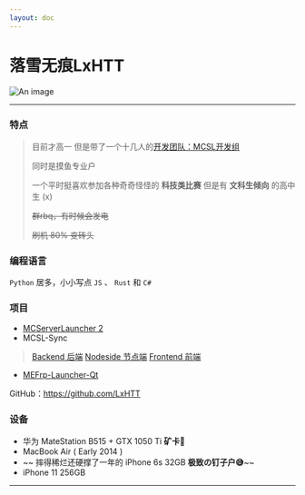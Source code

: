 ```yaml
---
layout: doc
---
```

# 落雪无痕LxHTT <Badge type="warning" text="QtWidgets 狂热爱好者" />

![An image](http://q1.qlogo.cn/g?b=qq&nk=3395314362&s=160)
___

### 特点

> 目前才高一
> 但是带了一个十几人的[开发团队：MCSL开发组](https://github.com/MCSLTeam)
>
> 同时是摸鱼专业户
>
> 一个平时挺喜欢参加各种奇奇怪怪的 **科技类比赛** 但是有 **文科生倾向** 的高中生 (x)
>
> ~~群rbq，有时候会发电~~
>
> ~~刷机 80% 变砖头~~

### 编程语言

`Python` 居多，小小写点 `JS` 、 `Rust` 和 `C#`

### 项目

- [MCServerLauncher 2](https://mcsl.com.cn) <Badge type="info" text="基于 PyQt5 的MC开服器" />
- MCSL-Sync <Badge type="info" text="MC 服务器核心镜像站" />
> [Backend 后端](https://github.com/MCSLTeam/MCSL-Sync-Backend)
> [Nodeside 节点端](https://github.com/MCSLTeam/MCSL-Sync-Nodeside)
> [Frontend 前端](https://github.com/MCSLTeam/MCSL-Sync-Frontend)
- [MEFrp-Launcher-Qt](https://github.com/LxHTT/MEFrp-Launcher-Qt)

GitHub：<https://github.com/LxHTT>

### 设备

- 华为 MateStation B515 + GTX 1050 Ti **矿卡🤔**
- MacBook Air ( Early 2014 )
- ~~ 摔得稀烂还硬撑了一年的 iPhone 6s 32GB **极致の钉子户😅**~~
- iPhone 11 256GB

___
